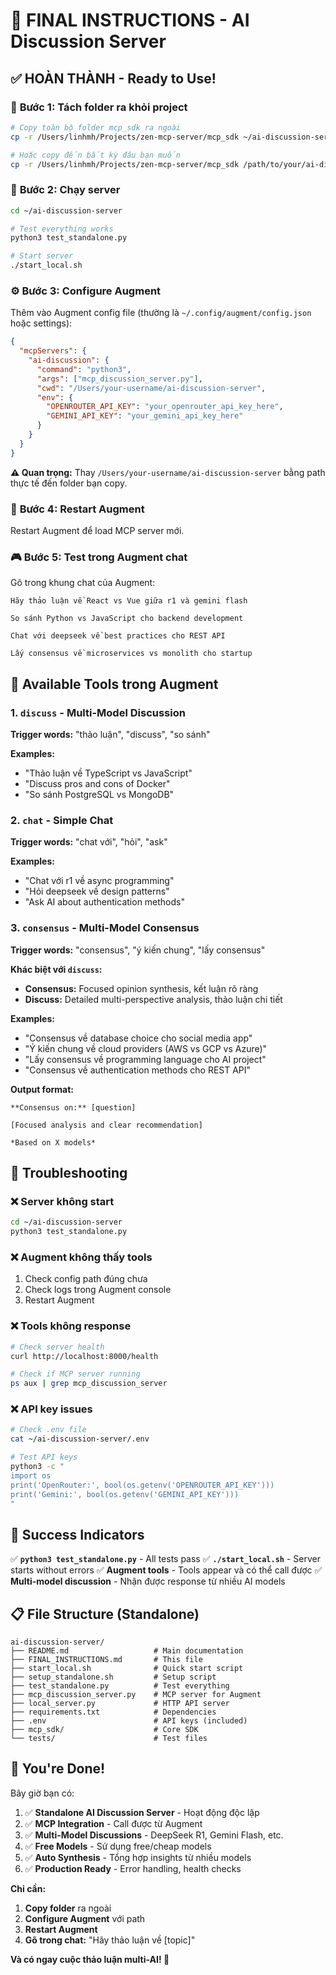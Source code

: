# 🎯 FINAL INSTRUCTIONS - AI Discussion Server

## ✅ **HOÀN THÀNH - Ready to Use!**

### 📁 **Bước 1: Tách folder ra khỏi project**

```bash
# Copy toàn bộ folder mcp_sdk ra ngoài
cp -r /Users/linhmh/Projects/zen-mcp-server/mcp_sdk ~/ai-discussion-server

# Hoặc copy đến bất kỳ đâu bạn muốn
cp -r /Users/linhmh/Projects/zen-mcp-server/mcp_sdk /path/to/your/ai-discussion-server
```

### 🚀 **Bước 2: Chạy server**

```bash
cd ~/ai-discussion-server

# Test everything works
python3 test_standalone.py

# Start server
./start_local.sh
```

### ⚙️ **Bước 3: Configure Augment**

Thêm vào Augment config file (thường là `~/.config/augment/config.json` hoặc settings):

```json
{
  "mcpServers": {
    "ai-discussion": {
      "command": "python3",
      "args": ["mcp_discussion_server.py"],
      "cwd": "/Users/your-username/ai-discussion-server",
      "env": {
        "OPENROUTER_API_KEY": "your_openrouter_api_key_here",
        "GEMINI_API_KEY": "your_gemini_api_key_here"
      }
    }
  }
}
```

**⚠️ Quan trọng:** Thay `/Users/your-username/ai-discussion-server` bằng path thực tế đến folder bạn copy.

### 🔄 **Bước 4: Restart Augment**

Restart Augment để load MCP server mới.

### 🎮 **Bước 5: Test trong Augment chat**

Gõ trong khung chat của Augment:

```
Hãy thảo luận về React vs Vue giữa r1 và gemini flash
```

```
So sánh Python vs JavaScript cho backend development
```

```
Chat với deepseek về best practices cho REST API
```

```
Lấy consensus về microservices vs monolith cho startup
```

## 🎯 **Available Tools trong Augment**

### 1. **`discuss`** - Multi-Model Discussion
**Trigger words:** "thảo luận", "discuss", "so sánh"

**Examples:**
- "Thảo luận về TypeScript vs JavaScript"
- "Discuss pros and cons of Docker"
- "So sánh PostgreSQL vs MongoDB"

### 2. **`chat`** - Simple Chat
**Trigger words:** "chat với", "hỏi", "ask"

**Examples:**
- "Chat với r1 về async programming"
- "Hỏi deepseek về design patterns"
- "Ask AI about authentication methods"

### 3. **`consensus`** - Multi-Model Consensus
**Trigger words:** "consensus", "ý kiến chung", "lấy consensus"

**Khác biệt với `discuss`:**
- **Consensus:** Focused opinion synthesis, kết luận rõ ràng
- **Discuss:** Detailed multi-perspective analysis, thảo luận chi tiết

**Examples:**
- "Consensus về database choice cho social media app"
- "Ý kiến chung về cloud providers (AWS vs GCP vs Azure)"
- "Lấy consensus về programming language cho AI project"
- "Consensus về authentication methods cho REST API"

**Output format:**
```
**Consensus on:** [question]

[Focused analysis and clear recommendation]

*Based on X models*
```

## 🔧 **Troubleshooting**

### ❌ **Server không start**
```bash
cd ~/ai-discussion-server
python3 test_standalone.py
```

### ❌ **Augment không thấy tools**
1. Check config path đúng chưa
2. Check logs trong Augment console
3. Restart Augment

### ❌ **Tools không response**
```bash
# Check server health
curl http://localhost:8000/health

# Check if MCP server running
ps aux | grep mcp_discussion_server
```

### ❌ **API key issues**
```bash
# Check .env file
cat ~/ai-discussion-server/.env

# Test API keys
python3 -c "
import os
print('OpenRouter:', bool(os.getenv('OPENROUTER_API_KEY')))
print('Gemini:', bool(os.getenv('GEMINI_API_KEY')))
"
```

## 🎉 **Success Indicators**

✅ **`python3 test_standalone.py`** - All tests pass
✅ **`./start_local.sh`** - Server starts without errors
✅ **Augment tools** - Tools appear và có thể call được
✅ **Multi-model discussion** - Nhận được response từ nhiều AI models

## 📋 **File Structure (Standalone)**

```
ai-discussion-server/
├── README.md                   # Main documentation
├── FINAL_INSTRUCTIONS.md       # This file
├── start_local.sh              # Quick start script
├── setup_standalone.sh         # Setup script
├── test_standalone.py          # Test everything
├── mcp_discussion_server.py    # MCP server for Augment
├── local_server.py             # HTTP API server
├── requirements.txt            # Dependencies
├── .env                        # API keys (included)
├── mcp_sdk/                    # Core SDK
└── tests/                      # Test files
```

## 🚀 **You're Done!**

Bây giờ bạn có:

1. ✅ **Standalone AI Discussion Server** - Hoạt động độc lập
2. ✅ **MCP Integration** - Call được từ Augment
3. ✅ **Multi-Model Discussions** - DeepSeek R1, Gemini Flash, etc.
4. ✅ **Free Models** - Sử dụng free/cheap models
5. ✅ **Auto Synthesis** - Tổng hợp insights từ nhiều models
6. ✅ **Production Ready** - Error handling, health checks

**Chỉ cần:**
1. **Copy folder** ra ngoài
2. **Configure Augment** với path
3. **Restart Augment**
4. **Gõ trong chat:** "Hãy thảo luận về [topic]"

**Và có ngay cuộc thảo luận multi-AI! 🎯**
